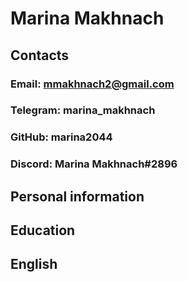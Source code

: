 # Marina Makhnach

## Contacts
### Email: mmakhnach2@gmail.com
### Telegram: marina_makhnach
### GitHub: marina2044
### Discord: Marina Makhnach#2896
## Personal information
## Education
## English
